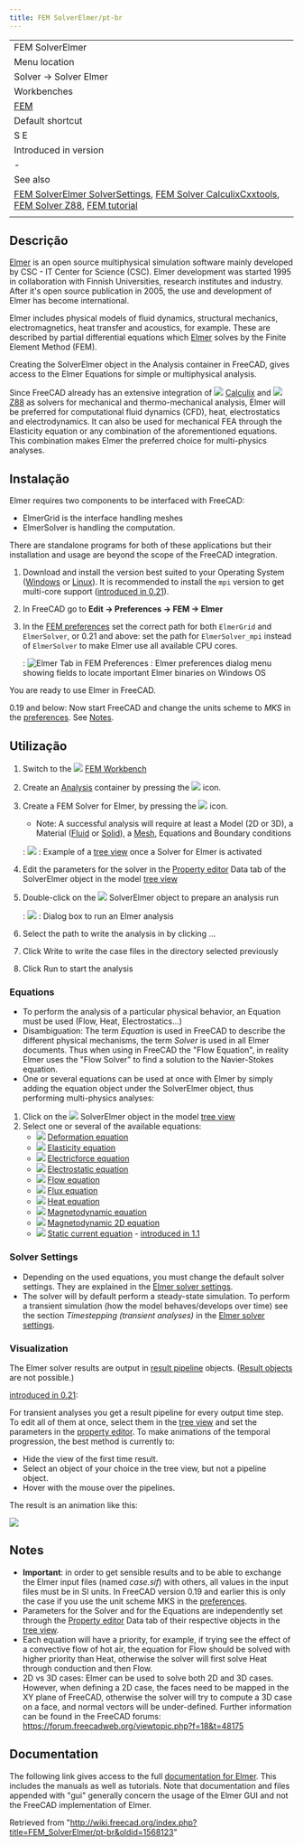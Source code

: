 ```yaml
---
title: FEM SolverElmer/pt-br
---
```


|                                                                                                                                                                                                                                                                                             |
| ------------------------------------------------------------------------------------------------------------------------------------------------------------------------------------------------------------------------------------------------------------------------------------------- |
| FEM SolverElmer                                                                                                                                                                                                                                                                             |
| Menu location                                                                                                                                                                                                                                                                               |
| Solver → Solver Elmer                                                                                                                                                                                                                                                                       |
| Workbenches                                                                                                                                                                                                                                                                                 |
| [FEM](/FEM_Workbench "FEM Workbench")                                                                                                                                                                                                                                                       |
| Default shortcut                                                                                                                                                                                                                                                                            |
| S E                                                                                                                                                                                                                                                                                         |
| Introduced in version                                                                                                                                                                                                                                                                       |
| -                                                                                                                                                                                                                                                                                           |
| See also                                                                                                                                                                                                                                                                                    |
| [FEM SolverElmer SolverSettings](/FEM_SolverElmer_SolverSettings "FEM SolverElmer SolverSettings"), [FEM Solver CalculixCxxtools](/FEM_SolverCalculixCxxtools "FEM SolverCalculixCxxtools"), [FEM Solver Z88](/FEM_SolverZ88 "FEM SolverZ88"), [FEM tutorial](/FEM_tutorial "FEM tutorial") |
|                                                                                                                                                                                                                                                                                             |

## Descrição

[Elmer](https://www.elmerfem.org) is an open source multiphysical simulation software mainly developed by CSC - IT Center for Science (CSC). Elmer development was started 1995 in collaboration with Finnish Universities, research institutes and industry. After it's open source publication in 2005, the use and development of Elmer has become international.

Elmer includes physical models of fluid dynamics, structural mechanics, electromagnetics, heat transfer and acoustics, for example. These are described by partial differential equations which [Elmer](https://www.csc.fi/web/elmer) solves by the Finite Element Method (FEM).

Creating the SolverElmer object in the Analysis container in FreeCAD, gives access to the Elmer Equations for simple or multiphysical analysis.

Since FreeCAD already has an extensive integration of ![](/images/FEM_SolverCalculiX.svg) [Calculix](/FEM_SolverCalculixCxxtools "FEM SolverCalculixCxxtools") and ![](/images/FEM_SolverZ88.svg) [Z88](/FEM_SolverZ88 "FEM SolverZ88") as solvers for mechanical and thermo-mechanical analysis, Elmer will be preferred for computational fluid dynamics (CFD), heat, electrostatics and electrodynamics. It can also be used for mechanical FEA through the Elasticity equation or any combination of the aforementioned equations. This combination makes Elmer the preferred choice for multi-physics analyses.

## Instalação

Elmer requires two components to be interfaced with FreeCAD:

- ElmerGrid is the interface handling meshes
- ElmerSolver is handling the computation.

There are standalone programs for both of these applications but their installation and usage are beyond the scope of the FreeCAD integration.

1. Download and install the version best suited to your Operating System ([Windows](https://www.nic.funet.fi/pub/sci/physics/elmer/bin/windows/) or [Linux](https://www.nic.funet.fi/pub/sci/physics/elmer/bin/linux/Readme1st.txt)). It is recommended to install the `mpi` version to get multi-core support ([introduced in 0.21](/Release_notes_0.21 "Release notes 0.21")).
2. In FreeCAD go to **Edit → Preferences → FEM → Elmer**
3. In the [FEM preferences](/FEM_Preferences#Elmer "FEM Preferences") set the correct path for both `ElmerGrid` and `ElmerSolver`, or 0.21 and above: set the path for `ElmerSolver_mpi` instead of `ElmerSolver` to make Elmer use all available CPU cores.

   : ![Elmer Tab in FEM Preferences](/images/Preferences-ElmerPath.png)
   : Elmer preferences dialog menu showing fields to locate important Elmer binaries on Windows OS

You are ready to use Elmer in FreeCAD.

0.19 and below: Now start FreeCAD and change the units scheme to _MKS_ in the [preferences](/Preferences_Editor#Units "Preferences Editor"). See [Notes](#Notes).

## Utilização

1. Switch to the ![](/images/Workbench_FEM.svg) [FEM Workbench](/FEM_Workbench "FEM Workbench")
2. Create an [Analysis](/FEM_Analysis "FEM Analysis") container by pressing the ![](/images/FEM_Analysis.svg) icon.
3. Create a FEM Solver for Elmer, by pressing the ![](/images/FEM_SolverElmer.svg) icon.

   - Note: A successful analysis will require at least a Model (2D or 3D), a Material ([Fluid](/FEM_MaterialFluid "FEM MaterialFluid") or [Solid](/FEM_MaterialSolid "FEM MaterialSolid")), a [Mesh](/FEM_MeshGmshFromShape "FEM MeshGmshFromShape"), Equations and Boundary conditions

   : ![](/images/Elmer_typical_file_tree.png)
   : Example of a [tree view](/Tree_view "Tree view") once a Solver for Elmer is activated

4. Edit the parameters for the solver in the [Property editor](/Property_editor "Property editor") Data tab of the SolverElmer object in the model [tree view](/Tree_view "Tree view")
5. Double-click on the ![](/images/FEM_SolverElmer.svg) SolverElmer object to prepare an analysis run

   : ![](/images/ElmerSolver_TaskPanel.png)
   : Dialog box to run an Elmer analysis

6. Select the path to write the analysis in by clicking ...
7. Click Write to write the case files in the directory selected previously
8. Click Run to start the analysis

### Equations

- To perform the analysis of a particular physical behavior, an Equation must be used (Flow, Heat, Electrostatics...)
- Disambiguation: The term _Equation_ is used in FreeCAD to describe the different physical mechanisms, the term _Solver_ is used in all Elmer documents. Thus when using in FreeCAD the "Flow Equation", in reality Elmer uses the "Flow Solver" to find a solution to the Navier-Stokes equation.
- One or several equations can be used at once with Elmer by simply adding the equation object under the SolverElmer object, thus performing multi-physics analyses:

1. Click on the ![](/images/FEM_SolverElmer.svg) SolverElmer object in the model [tree view](/Tree_view "Tree view")
2. Select one or several of the available equations:
   - ![](/images/FEM_EquationDeformation.svg) [Deformation equation](/FEM_EquationDeformation "FEM EquationDeformation")
   - ![](/images/FEM_EquationElasticity.svg) [Elasticity equation](/FEM_EquationElasticity "FEM EquationElasticity")
   - ![](/images/FEM_EquationElectricforce.svg) [Electricforce equation](/FEM_EquationElectricforce "FEM EquationElectricforce")
   - ![](/images/FEM_EquationElectrostatic.svg) [Electrostatic equation](/FEM_EquationElectrostatic "FEM EquationElectrostatic")
   - ![](/images/FEM_EquationFlow.svg) [Flow equation](/FEM_EquationFlow "FEM EquationFlow")
   - ![](/images/FEM_EquationFlux.svg) [Flux equation](/FEM_EquationFlux "FEM EquationFlux")
   - ![](/images/FEM_EquationHeat.svg) [Heat equation](/FEM_EquationHeat "FEM EquationHeat")
   - ![](/images/FEM_EquationMagnetodynamic.svg) [Magnetodynamic equation](/FEM_EquationMagnetodynamic "FEM EquationMagnetodynamic")
   - ![](/images/FEM_EquationMagnetodynamic2D.svg) [Magnetodynamic 2D equation](/FEM_EquationMagnetodynamic2D "FEM EquationMagnetodynamic2D")
   - ![](/images/FEM_EquationStaticCurrent.svg) [Static current equation](/FEM_EquationStaticCurrent "FEM EquationStaticCurrent") - [introduced in 1.1](/Release_notes_1.1 "Release notes 1.1")

### Solver Settings

- Depending on the used equations, you must change the default solver settings. They are explained in the [Elmer solver settings](/FEM_SolverElmer_SolverSettings "FEM SolverElmer SolverSettings").
- The solver will by default perform a steady-state simulation. To perform a transient simulation (how the model behaves/develops over time) see the section _Timestepping (transient analyses)_ in the [Elmer solver settings](</FEM_SolverElmer_SolverSettings#Timestepping_(transient_analyses)> "FEM SolverElmer SolverSettings").

### Visualization

The Elmer solver results are output in [result pipeline](/FEM_PostPipelineFromResult "FEM PostPipelineFromResult") objects. ([Result objects](/FEM_ResultShow "FEM ResultShow") are not possible.)

[introduced in 0.21](/Release_notes_0.21 "Release notes 0.21"):

For transient analyses you get a result pipeline for every output time step. To edit all of them at once, select them in the [tree view](/Tree_view "Tree view") and set the parameters in the [property editor](/Property_editor "Property editor").
To make animations of the temporal progression, the best method is currently to:

- Hide the view of the first time result.
- Select an object of your choice in the tree view, but not a pipeline object.
- Hover with the mouse over the pipelines.

The result is an animation like this:

![](/images/ElmerSolver_TransientAnalysis.gif)

## Notes

- **Important**: in order to get sensible results and to be able to exchange the Elmer input files (named _case.sif_) with others, all values in the input files must be in SI units. In FreeCAD version 0.19 and earlier this is only the case if you use the unit scheme MKS in the [preferences](/Preferences_Editor#Units "Preferences Editor").
- Parameters for the Solver and for the Equations are independently set through the [Property editor](/Property_editor "Property editor") Data tab of their respective objects in the [tree view](/Tree_view "Tree view").
- Each equation will have a priority, for example, if trying see the effect of a convective flow of hot air, the equation for Flow should be solved with higher priority than Heat, otherwise the solver will first solve Heat through conduction and then Flow.
- 2D vs 3D cases: Elmer can be used to solve both 2D and 3D cases. However, when defining a 2D case, the faces need to be mapped in the XY plane of FreeCAD, otherwise the solver will try to compute a 3D case on a face, and normal vectors will be under-defined. Further information can be found in the FreeCAD forums: <https://forum.freecadweb.org/viewtopic.php?f=18&t=48175>

## Documentation

The following link gives access to the full [documentation for Elmer](https://www.nic.funet.fi/pub/sci/physics/elmer/doc/). This includes the manuals as well as tutorials. Note that documentation and files appended with "gui" generally concern the usage of the Elmer GUI and not the FreeCAD implementation of Elmer.

Retrieved from "<http://wiki.freecad.org/index.php?title=FEM_SolverElmer/pt-br&oldid=1568123>"
